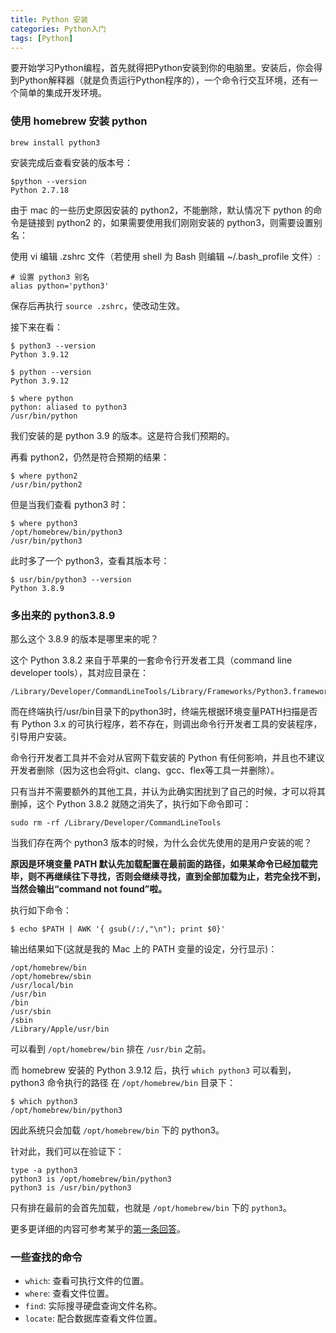 ```yaml
---
title: Python 安装
categories: Python入门
tags: [Python]
---
```


要开始学习Python编程，首先就得把Python安装到你的电脑里。安装后，你会得到Python解释器（就是负责运行Python程序的），一个命令行交互环境，还有一个简单的集成开发环境。

<!-- more -->

### 使用 homebrew 安装 python

```
brew install python3
```

安装完成后查看安装的版本号：

```
$python --version
Python 2.7.18
```
由于 mac 的一些历史原因安装的 python2，不能删除，默认情况下 python 的命令是链接到 python2 的，如果需要使用我们刚刚安装的 python3，则需要设置别名：

使用 vi 编辑 .zshrc 文件（若使用 shell 为 Bash 则编辑 ~/.bash_profile 文件）:

```
# 设置 python3 别名
alias python='python3'
```
保存后再执行 `source .zshrc`，使改动生效。

接下来在看：

```
$ python3 --version
Python 3.9.12

$ python --version 
Python 3.9.12

$ where python
python: aliased to python3
/usr/bin/python
```
我们安装的是 python 3.9 的版本。这是符合我们预期的。

再看 python2，仍然是符合预期的结果：

```
$ where python2
/usr/bin/python2
```

但是当我们查看 python3 时：

```
$ where python3
/opt/homebrew/bin/python3
/usr/bin/python3
```

此时多了一个 python3，查看其版本号：

```
$ usr/bin/python3 --version
Python 3.8.9
```

### 多出来的 python3.8.9
那么这个 3.8.9 的版本是哪里来的呢？

这个 Python 3.8.2 来自于苹果的一套命令行开发者工具（command line developer tools），其对应目录在：

```
/Library/Developer/CommandLineTools/Library/Frameworks/Python3.framework
```

而在终端执行/usr/bin目录下的python3时，终端先根据环境变量PATH扫描是否有 Python 3.x 的可执行程序，若不存在，则调出命令行开发者工具的安装程序，引导用户安装。

命令行开发者工具并不会对从官网下载安装的 Python 有任何影响，并且也不建议开发者删除（因为这也会将git、clang、gcc、flex等工具一并删除）。

只有当并不需要额外的其他工具，并认为此确实困扰到了自己的时候，才可以将其删掉，这个 Python 3.8.2 就随之消失了，执行如下命令即可：

```
sudo rm -rf /Library/Developer/CommandLineTools
```

当我们存在两个 python3 版本的时候，为什么会优先使用的是用户安装的呢？

**原因是环境变量 PATH 默认先加载配置在最前面的路径，如果某命令已经加载完毕，则不再继续往下寻找，否则会继续寻找，直到全部加载为止，若完全找不到，当然会输出“command not found”啦。**

执行如下命令：

```
$ echo $PATH | AWK '{ gsub(/:/,"\n"); print $0}'
```

输出结果如下(这就是我的 Mac 上的 PATH 变量的设定，分行显示)：

```
/opt/homebrew/bin
/opt/homebrew/sbin
/usr/local/bin
/usr/bin
/bin
/usr/sbin
/sbin
/Library/Apple/usr/bin
```

可以看到 `/opt/homebrew/bin` 排在 `/usr/bin` 之前。

而 homebrew 安装的 Python 3.9.12 后，执行 `which python3` 可以看到，python3 命令执行的路径 在 `/opt/homebrew/bin` 目录下：

```
$ which python3
/opt/homebrew/bin/python3
```
因此系统只会加载 `/opt/homebrew/bin` 下的 python3。

针对此，我们可以在验证下：

```
type -a python3
python3 is /opt/homebrew/bin/python3
python3 is /usr/bin/python3
```

只有排在最前的会首先加载，也就是 `/opt/homebrew/bin` 下的 `python3`。

更多更详细的内容可参考某乎的[第一条回答](https://www.zhihu.com/question/420273182)。

### 一些查找的命令

* `which`: 查看可执行文件的位置。
* `where`: 查看文件位置。
* `find`: 实际搜寻硬盘查询文件名称。
* `locate`: 配合数据库查看文件位置。